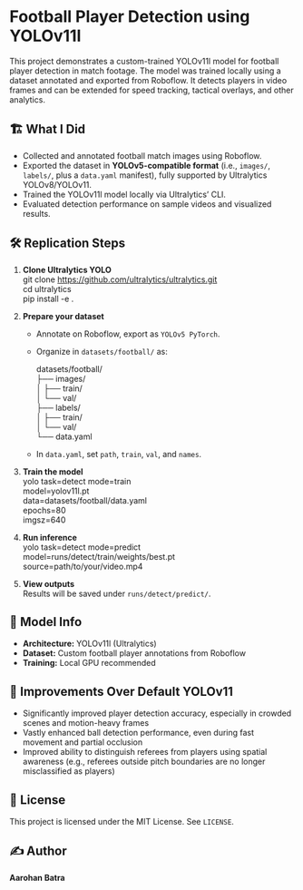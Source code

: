 # Football Player Detection using YOLOv11l

This project demonstrates a custom-trained YOLOv11l model for football player detection in match footage. The model was trained locally using a dataset annotated and exported from Roboflow. It detects players in video frames and can be extended for speed tracking, tactical overlays, and other analytics.

## 🏗️ What I Did

- Collected and annotated football match images using Roboflow.  
- Exported the dataset in **YOLOv5-compatible format** (i.e., `images/`, `labels/`, plus a `data.yaml` manifest), fully supported by Ultralytics YOLOv8/YOLOv11.  
- Trained the YOLOv11l model locally via Ultralytics’ CLI.  
- Evaluated detection performance on sample videos and visualized results.

## 🛠️ Replication Steps

1. **Clone Ultralytics YOLO**  
   git clone https://github.com/ultralytics/ultralytics.git  
   cd ultralytics  
   pip install -e .

2. **Prepare your dataset**  
   - Annotate on Roboflow, export as `YOLOv5 PyTorch`.  
   - Organize in `datasets/football/` as:  
     
       datasets/football/  
       ├── images/  
       │   ├── train/  
       │   └── val/  
       ├── labels/  
       │   ├── train/  
       │   └── val/  
       └── data.yaml  
     
   - In `data.yaml`, set `path`, `train`, `val`, and `names`.

3. **Train the model**  
   yolo task=detect mode=train \
     model=yolov11l.pt \
     data=datasets/football/data.yaml \
     epochs=80 \
     imgsz=640

4. **Run inference**  
   yolo task=detect mode=predict \
     model=runs/detect/train/weights/best.pt \
     source=path/to/your/video.mp4

5. **View outputs**  
   Results will be saved under `runs/detect/predict/`.

## 🧠 Model Info

- **Architecture:** YOLOv11l (Ultralytics)  
- **Dataset:** Custom football player annotations from Roboflow  
- **Training:** Local GPU recommended  

## 🚀 Improvements Over Default YOLOv11

- Significantly improved player detection accuracy, especially in crowded scenes and motion-heavy frames  
- Vastly enhanced ball detection performance, even during fast movement and partial occlusion  
- Improved ability to distinguish referees from players using spatial awareness (e.g., referees outside pitch boundaries are no longer misclassified as players)


## 📜 License

This project is licensed under the MIT License. See `LICENSE`.

## ✍️ Author

**Aarohan Batra**

